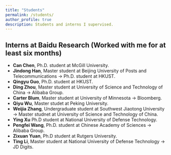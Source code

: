 ```yaml
---
title: "Students"
permalink: /students/
author_profile: true
description: Students and interns I supervised.
---
```



Interns at Baidu Research (Worked with me for at least six months)
---
* **Can Chen**, Ph.D. student at McGill University.
* **Jindong Han**, Master student at Beijing University of Posts and Telecommunications -> Ph.D. student at HKUST.
* **Qingyu Guo**, Ph.D. student at HKUST.
* **Ding Zhou**, Master student at University of Science and Technology of China -> Alibaba Group.
* **Carter Blum**, Master student at University of Minnesota -> Bloomberg.
* **Qiyu Wu**, Master studet at Peking University. 
* **Weijia Zhang**, Undergraduate student at Southwest Jiaotong University -> Master studnet at University of Science and Technology of China.
* **Ying Xu** Ph.D student at National University of Defense Technology.
* **Pengfei Wang**, Ph.D. student at Chinese Academy of Sciences -> Alibaba Group.
* **Zixuan Yuan**, Ph.D student at Rutgers University.
* **Ting Li**, Master student at National University of Defense Technology -> JD Digits.

